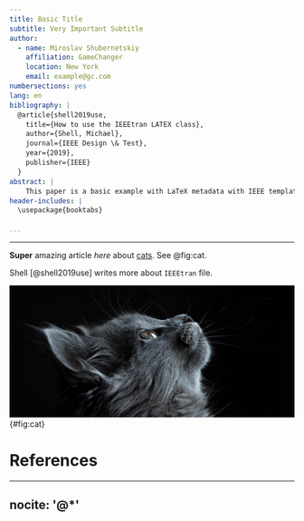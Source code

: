 ```yaml
---
title: Basic Title
subtitle: Very Important Subtitle
author:
  - name: Miroslav Shubernetskiy
    affiliation: GameChanger
    location: New York
    email: example@gc.com
numbersections: yes
lang: en
bibliography: |
  @article{shell2019use,
    title={How to use the IEEEtran LATEX class},
    author={Shell, Michael},
    journal={IEEE Design \& Test},
    year={2019},
    publisher={IEEE}
  }
abstract: |
    This paper is a basic example with LaTeX metadata with IEEE template.
header-includes: |
  \usepackage{booktabs}

...
```


---

**Super** amazing article *here* about
[cats](https://www.pexels.com/search/cat/).
See @fig:cat.

Shell [@shell2019use] writes more about `IEEEtran` file.

![[amazing cat](http://bit.ly/2pilsGS)](cat.jpg){#fig:cat}

# References

---
nocite: '@*'
---
